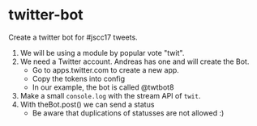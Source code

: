 # twitter-bot

Create a twitter bot for #jscc17 tweets.

1. We will be using a module by popular vote "twit".
2. We need a Twitter account. Andreas has one and will create the Bot.
   * Go to apps.twitter.com to create a new app.
   * Copy the tokens into config
   * In our example, the bot is called @twtbot8
3. Make a small `console.log` with the stream API of `twit`.
4. With theBot.post() we can send a status
   * Be aware that duplications of statusses are not allowed :)
